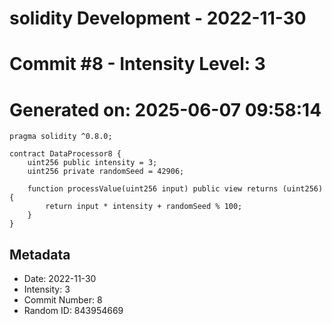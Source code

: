 ﻿# solidity Development - 2022-11-30
# Commit #8 - Intensity Level: 3
# Generated on: 2025-06-07 09:58:14
```solidity
pragma solidity ^0.8.0;

contract DataProcessor8 {
    uint256 public intensity = 3;
    uint256 private randomSeed = 42906;

    function processValue(uint256 input) public view returns (uint256) {
        return input * intensity + randomSeed % 100;
    }
}
```
## Metadata
- Date: 2022-11-30
- Intensity: 3
- Commit Number: 8
- Random ID: 843954669
